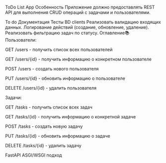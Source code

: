 ToDo List App
Особенность
Приложение должно предоставлять REST API для выполнения CRUD операций с задачами и пользователями.

To do
 Документация
 Тесты
 BD clients
 Реализовать валидацию входящих данных.
 Логирование действий (создание, обновление, удаление).
 Реализовать фильтрацию задач по статусу.
Оглавление📚
Пользователи:

GET /users - получить список всех пользователей

GET /users/{id} - получить информацию о конкретном пользователе

POST /users - создать нового пользователя

PUT /users/{id} - обновить информацию о пользователе

DELETE /users/{id} - удалить пользователя

Задачи:

GET /tasks - получить список всех задач

GET /tasks/{id} - получить информацию о конкретной задаче

POST /tasks - создать новую задачу

PUT /tasks/{id} - обновить информацию о задаче

DELETE /tasks/{id} - удалить задачу

FastAPI
ASGI/WSGI подход

